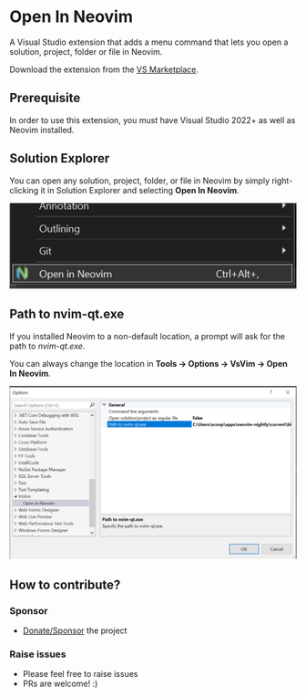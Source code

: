 # Open In Neovim

A Visual Studio extension that adds a menu command that lets you open a solution, project, folder or file in Neovim.

Download the extension from the [VS Marketplace](https://marketplace.visualstudio.com/items?itemName=HRai.openinneovim).

## Prerequisite

In order to use this extension, you must have Visual Studio 2022+ as well as Neovim installed.

## Solution Explorer

You can open any solution, project, folder, or file in Neovim by simply right-clicking it in Solution Explorer and selecting **Open In Neovim**.

![Context menu](art/context-menu.png)

## Path to nvim-qt.exe

If you installed Neovim to a non-default location, a prompt will ask for the path to _nvim-qt.exe_.

You can always change the location in **Tools -> Options -> VsVim -> Open In Neovim**.

![Options](art/options.png)

## How to contribute?

### Sponsor

-   [Donate/Sponsor](https://github.com/sponsors/hrai) the project

### Raise issues

-   Please feel free to raise issues
-   PRs are welcome! :)
